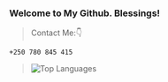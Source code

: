### Welcome to My Github. Blessings!
 >Contact Me:👇
```
+250 780 845 415
```
> ![Top Languages](https://github-readme-stats.vercel.app/api/top-langs/?username=rwema3&show_icons=true&theme=radical)




